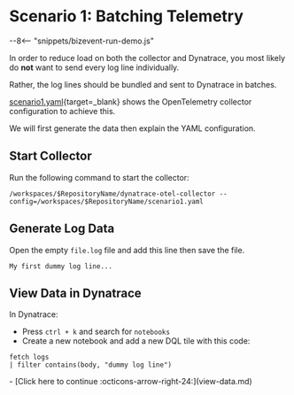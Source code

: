 # Scenario 1: Batching Telemetry

--8<-- "snippets/bizevent-run-demo.js"

In order to reduce load on both the collector and Dynatrace, you most likely do **not** want to send every log line individually.

Rather, the log lines should be bundled and sent to Dynatrace in batches.

[scenario1.yaml](https://github.com/Dynatrace/demo-opentelemetry-cleanup/blob/main/scenario1.yaml){target=_blank} shows the OpenTelemetry collector configuration to achieve this.

We will first generate the data then explain the YAML configuration.

## Start Collector

Run the following command to start the collector:

``` { "name": "[background] run otel collector scenario 1" }
/workspaces/$RepositoryName/dynatrace-otel-collector --config=/workspaces/$RepositoryName/scenario1.yaml
```

## Generate Log Data

Open the empty `file.log` file and add this line then save the file.

```
My first dummy log line...
```

## View Data in Dynatrace

In Dynatrace:

- Press `ctrl + k` and search for `notebooks`
- Create a new notebook and add a new DQL tile with this code:
```
fetch logs
| filter contains(body, "dummy log line")
```

<div class="grid cards" markdown>
- [Click here to continue :octicons-arrow-right-24:](view-data.md)
</div>
